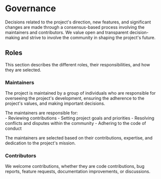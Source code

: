 <!--
SPDX-FileCopyrightText: 2025 Digg - Agency for Digital Government

SPDX-License-Identifier: EUPL-1.2
-->

# Governance

Decisions related to the project's direction, new features, and significant changes are made through a consensus-based process involving the maintainers and contributors.
We value open and transparent decision-making and strive to involve the community in shaping the project's future.  

## Roles

This section describes the different roles, their responsibilities, and how they are selected.

### Maintainers

The project is maintained by a group of individuals who are responsible for overseeing the project's development, ensuring the adherence to the project's values, and making important decisions.

The maintainers are responsible for:  
    - Reviewing contributions
    - Setting project goals and priorities
    - Resolving conflicts and disputes within the community
    - Adhering to the code of conduct

The maintainers are selected based on their contributions, expertise, and dedication to the project's mission.  

### Contributors

We welcome contributions, whether they are code contributions, bug reports, feature requests, documentation improvements, or discussions.